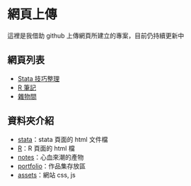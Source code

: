# 網頁上傳

這裡是我借助 github 上傳網頁所建立的專案，目前仍持續更新中

## 網頁列表

- [Stata 技巧整理](https://astalsi401.github.io/stata/index.html)
- [R 筆記](https://astalsi401.github.io/R/r_index.html)
- [雜物間](https://astalsi401.github.io/notes/notes_index.html)

## 資料夾介紹

- [stata](https://github.com/Astalsi401/Astalsi401.github.io/tree/master/stata)：stata 頁面的 html 文件檔
- [R](https://github.com/Astalsi401/Astalsi401.github.io/tree/master/R)：R 頁面的 html 檔
- [notes](https://github.com/Astalsi401/Astalsi401.github.io/tree/master/notes)：心血來潮的產物
- [portfolio](https://github.com/Astalsi401/Astalsi401.github.io/tree/master/portfolio)：作品集存放區
- [assets](https://github.com/Astalsi401/Astalsi401.github.io/tree/master/assets/style)：網站 css, js
